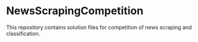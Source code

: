 # NewsScrapingCompetition
This repository contains solution files for competition of news scraping and classification.
